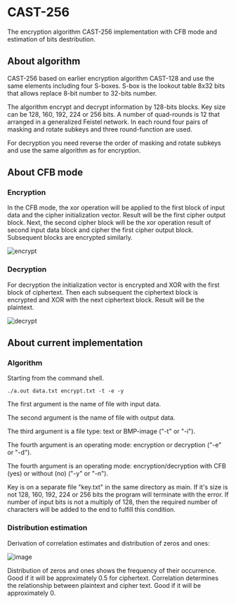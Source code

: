 # CAST-256
The encryption algorithm CAST-256 implementation with CFB mode and estimation of bits destribution.
## About algorithm
CAST-256 based on earlier encryption algorithm CAST-128 and use the same elements including four S-boxes. S-box is the lookout table 8x32 bits that allows replace 8-bit number to 32-bits number.

The algorithm encrypt and decrypt information by 128-bits blocks. Key size can be 128, 160, 192, 224 or 256 bits. A number of quad-rounds is 12 that arranged in a generalized Feistel network. In each round four pairs of masking and rotate subkeys and three round-function are used.

For decryption you need reverse the order of masking and rotate subkeys and use the same algorithm as for encryption.

## About CFB mode
### Encryption
In the CFB mode, the xor operation will be applied to the first block of input data and the cipher initialization vector. Result will be the first cipher output block. Next, the second cipher block will be the xor operation result of second input data block and cipher the first cipher output block. Subsequent blocks are encrypted similarly.    

![encrypt](https://user-images.githubusercontent.com/115879518/207753109-29fe19d6-13fe-45fc-8ca1-328a6697924d.png)

### Decryption

For decryption the initialization vector is encrypted and XOR with the first block of ciphertext. Then each subsequent
the ciphertext block is encrypted and XOR with the next ciphertext block. Result will be the plaintext.

![decrypt](https://user-images.githubusercontent.com/115879518/207753206-3a1eb112-b75f-4d03-ab86-fe719c154256.png)

## About current implementation

### Algorithm

Starting from the command shell.
```
./a.out data.txt encrypt.txt -t -e -y
```
The first argument is the name of file with input data.

The second argument is the name of file with output data.

The third argument is a file type: text or BMP-image ("-t" or "-i").

The fourth argument is an operating mode: encryption or decryption ("-e" or "-d").

The fourth argument is an operating mode: encryption/decryption with CFB (yes) or without (no) ("-y" or "-n").

Key is on a separate file "key.txt" in the same directory as main. If it's size is not 128, 160, 192, 224 or 256 bits the program will terminate with the error. If number of input bits is not a multiply of 128, then the required number of characters will be added to the end to fulfill this condition.

### Distribution estimation

Derivation of correlation estimates and distribution of zeros and ones:

![image](https://user-images.githubusercontent.com/115879518/207757044-6c4d8bd8-98db-433b-b2ad-a5188a6e215c.png)

Distribution of zeros and ones shows the frequency of their occurrence. Good if it will be approximately 0.5 for ciphertext.
Correlation determines the relationship between plaintext and cipher text. Good if it will be approximately 0.

